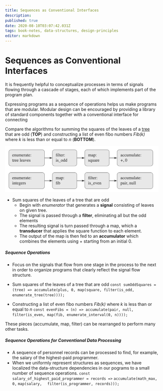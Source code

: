 ```yaml
---
title: Sequences as Conventional Interfaces
description: 
published: true
date: 2020-08-10T03:07:42.031Z
tags: book-notes, data-structures, design-principles
editor: markdown
---
```


# Sequences as Conventional Interfaces

It is frequently helpful to conceptualize processes in terms of signals flowing through a cascade of stages, each of which implements part of the program plan. 

Expressing programs as a sequence of operations helps us make programs that are modular. Modular design can be encouraged by providing a library of standard components together with a conventional interface for connecting 

Compare the algorithms for summing the squares of the leaves of a  [tree](/computer-science/trees) that are odd (**TOP**) and constructing a list of even fibo numbers *Fib(k)* where *k* is less than or equal to *n* (**BOTTOM**).

![signalflowalgorithm.png](/signalflowalgorithm.png)

* Sum squares of the leaves of a tree that are odd
	* Begin with *enumerator* that generates a **signal** consisting of leaves on given tree.
  * The signal is passed through a **filter**, eliminating all but the odd elements
  * The resulting signal is turn passed through a map, which a **transducer** that applies the square function to each element. 
  * The output of the map is then fed to an **accumulator** which combines the elements using + starting from an initial 0.

##### Sequence Operations
* Focus on the signals that flow from one stage in the process to the next in order to organize programs that clearly reflect the signal flow structure.

* Sum squares of the leaves of a tree that are odd
`const sumOddSquares = (tree) => accumulate(plus, 0, map(square, filter(is_odd, enumerate_tree(tree))));`
* Constructing a list of even fibo numbers *Fib(k)* where *k* is less than or equal to *n* 
`const evenFibs = (n) => accumulate(pair, null, filter(is_even, map(fib, enumerate_interval(0, n))));`

These pieces (accumulate, map, filter) can be rearranged to perform many other tasks.

##### Sequence Operations for Conventional Data Processing
* A sequence of personnel records can be processed to find, for example, the salary of the highest-paid programmer.
* When we uniformly represent structures as sequences, we have localized
the data-structure dependencies in our pograms to a small number of sequence operations.
`const salary_of_highest_paid_programmer = records =>`
`accumulate(math_max,`
    `	0,`
    `map(salary,`
      `  filter(is_programmer, records)));`
